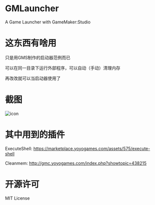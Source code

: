 # GMLauncher

A Game Launcher with GameMaker:Studio

# 这东西有啥用

只是用GMS制作的启动器范例而已

可以在同一目录下运行外部程序，可以自动（手动）清理内存

再改改就可以当启动器使用了

# 截图

![icon](http://pic.yupoo.com/liaronce/FL9VMrwL/pGrAY.png)

# 其中用到的插件
ExecuteShell: https://marketplace.yoyogames.com/assets/575/execute-shell

Cleanmem:
http://gmc.yoyogames.com/index.php?showtopic=438215

# 开源许可

MIT License
